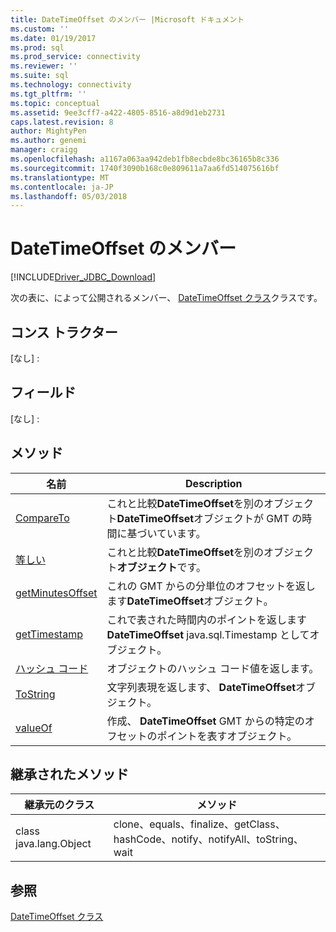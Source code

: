 ```yaml
---
title: DateTimeOffset のメンバー |Microsoft ドキュメント
ms.custom: ''
ms.date: 01/19/2017
ms.prod: sql
ms.prod_service: connectivity
ms.reviewer: ''
ms.suite: sql
ms.technology: connectivity
ms.tgt_pltfrm: ''
ms.topic: conceptual
ms.assetid: 9ee3cff7-a422-4805-8516-a8d9d1eb2731
caps.latest.revision: 8
author: MightyPen
ms.author: genemi
manager: craigg
ms.openlocfilehash: a1167a063aa942deb1fb8ecbde8bc36165b8c336
ms.sourcegitcommit: 1740f3090b168c0e809611a7aa6fd514075616bf
ms.translationtype: MT
ms.contentlocale: ja-JP
ms.lasthandoff: 05/03/2018
---
```

# <a name="datetimeoffset-members"></a>DateTimeOffset のメンバー
[!INCLUDE[Driver_JDBC_Download](../../../includes/driver_jdbc_download.md)]

  次の表に、によって公開されるメンバー、 [DateTimeOffset クラス](../../../connect/jdbc/reference/datetimeoffset-class.md)クラスです。  
  
## <a name="constructors"></a>コンス トラクター  
 [なし] :  
  
## <a name="fields"></a>フィールド  
 [なし] :  
  
## <a name="methods"></a>メソッド  
  
|名前|Description|  
|----------|-----------------|  
|[CompareTo](../../../connect/jdbc/reference/compareto-method-datetimeoffset.md)|これと比較**DateTimeOffset**を別のオブジェクト**DateTimeOffset**オブジェクトが GMT の時間に基づいています。|  
|[等しい](../../../connect/jdbc/reference/equals-method-datetimeoffset.md)|これと比較**DateTimeOffset**を別のオブジェクト**オブジェクト**です。|  
|[getMinutesOffset](../../../connect/jdbc/reference/getminutesoffset-method-datetimeoffset.md)|これの GMT からの分単位のオフセットを返します**DateTimeOffset**オブジェクト。|  
|[getTimestamp](../../../connect/jdbc/reference/gettimestamp-method-datetimeoffset.md)|これで表された時間内のポイントを返します**DateTimeOffset** java.sql.Timestamp としてオブジェクト。|  
|[ハッシュ コード](../../../connect/jdbc/reference/hashcode-method-datetimeoffset.md)|オブジェクトのハッシュ コード値を返します。|  
|[ToString](../../../connect/jdbc/reference/tostring-method-datetimeoffset.md)|文字列表現を返します、 **DateTimeOffset**オブジェクト。|  
|[valueOf](../../../connect/jdbc/reference/valueof-method-datetimeoffset.md)|作成、 **DateTimeOffset** GMT からの特定のオフセットのポイントを表すオブジェクト。|  
  
## <a name="inherited-methods"></a>継承されたメソッド  
  
|継承元のクラス|メソッド|  
|---------------------------|-------------|  
|class java.lang.Object|clone、equals、finalize、getClass、hashCode、notify、notifyAll、toString、wait|  
  
## <a name="see-also"></a>参照  
 [DateTimeOffset クラス](../../../connect/jdbc/reference/datetimeoffset-class.md)  
  
  
